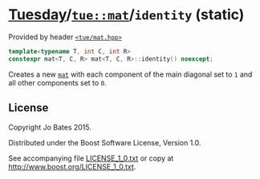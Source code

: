 [Tuesday](../../../README.md)/[`tue::mat`](../../headers/mat.md)/`identity` (static)
====================================================================================
Provided by header [`<tue/mat.hpp>`](../../headers/mat.md)

```c++
template<typename T, int C, int R>
constexpr mat<T, C, R> mat<T, C, R>::identity() noexcept;
```

Creates a new [`mat`](../../headers/mat.md) with each component of the main
diagonal set to `1` and all other components set to `0`.

License
-------
Copyright Jo Bates 2015.

Distributed under the Boost Software License, Version 1.0.

See accompanying file [LICENSE_1_0.txt](../../../LICENSE_1_0.txt) or copy at
http://www.boost.org/LICENSE_1_0.txt.
